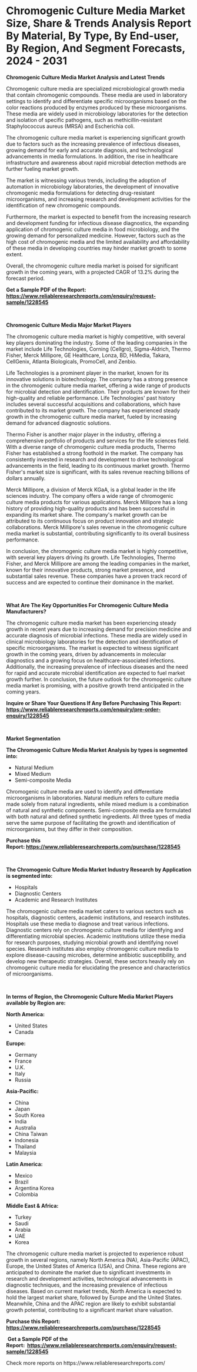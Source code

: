 <p><h1>Chromogenic Culture Media Market Size, Share & Trends Analysis Report By Material, By Type, By End-user, By Region, And Segment Forecasts, 2024 - 2031</h1></p><p><strong>Chromogenic Culture Media Market Analysis and Latest Trends</strong></p>
<p><p>Chromogenic culture media are specialized microbiological growth media that contain chromogenic compounds. These media are used in laboratory settings to identify and differentiate specific microorganisms based on the color reactions produced by enzymes produced by these microorganisms. These media are widely used in microbiology laboratories for the detection and isolation of specific pathogens, such as methicillin-resistant Staphylococcus aureus (MRSA) and Escherichia coli.</p><p>The chromogenic culture media market is experiencing significant growth due to factors such as the increasing prevalence of infectious diseases, growing demand for early and accurate diagnosis, and technological advancements in media formulations. In addition, the rise in healthcare infrastructure and awareness about rapid microbial detection methods are further fueling market growth.</p><p>The market is witnessing various trends, including the adoption of automation in microbiology laboratories, the development of innovative chromogenic media formulations for detecting drug-resistant microorganisms, and increasing research and development activities for the identification of new chromogenic compounds.</p><p>Furthermore, the market is expected to benefit from the increasing research and development funding for infectious disease diagnostics, the expanding application of chromogenic culture media in food microbiology, and the growing demand for personalized medicine. However, factors such as the high cost of chromogenic media and the limited availability and affordability of these media in developing countries may hinder market growth to some extent.</p><p>Overall, the chromogenic culture media market is poised for significant growth in the coming years, with a projected CAGR of 13.2% during the forecast period.</p></p>
<p><strong>Get a Sample PDF of the Report:&nbsp; <a href="https://www.reliableresearchreports.com/enquiry/request-sample/1228545">https://www.reliableresearchreports.com/enquiry/request-sample/1228545</a></strong></p>
<p>&nbsp;</p>
<p><strong>Chromogenic Culture Media Major Market Players</strong></p>
<p><p>The chromogenic culture media market is highly competitive, with several key players dominating the industry. Some of the leading companies in the market include Life Technologies, Corning (Cellgro), Sigma-Aldrich, Thermo Fisher, Merck Millipore, GE Healthcare, Lonza, BD, HiMedia, Takara, CellGenix, Atlanta Biologicals, PromoCell, and Zenbio.</p><p>Life Technologies is a prominent player in the market, known for its innovative solutions in biotechnology. The company has a strong presence in the chromogenic culture media market, offering a wide range of products for microbial detection and identification. Their products are known for their high-quality and reliable performance. Life Technologies' past history includes several successful acquisitions and collaborations, which have contributed to its market growth. The company has experienced steady growth in the chromogenic culture media market, fueled by increasing demand for advanced diagnostic solutions.</p><p>Thermo Fisher is another major player in the industry, offering a comprehensive portfolio of products and services for the life sciences field. With a diverse range of chromogenic culture media products, Thermo Fisher has established a strong foothold in the market. The company has consistently invested in research and development to drive technological advancements in the field, leading to its continuous market growth. Thermo Fisher's market size is significant, with its sales revenue reaching billions of dollars annually.</p><p>Merck Millipore, a division of Merck KGaA, is a global leader in the life sciences industry. The company offers a wide range of chromogenic culture media products for various applications. Merck Millipore has a long history of providing high-quality products and has been successful in expanding its market share. The company's market growth can be attributed to its continuous focus on product innovation and strategic collaborations. Merck Millipore's sales revenue in the chromogenic culture media market is substantial, contributing significantly to its overall business performance.</p><p>In conclusion, the chromogenic culture media market is highly competitive, with several key players driving its growth. Life Technologies, Thermo Fisher, and Merck Millipore are among the leading companies in the market, known for their innovative products, strong market presence, and substantial sales revenue. These companies have a proven track record of success and are expected to continue their dominance in the market.</p></p>
<p>&nbsp;</p>
<p><strong>What Are The Key Opportunities For Chromogenic Culture Media Manufacturers?</strong></p>
<p><p>The chromogenic culture media market has been experiencing steady growth in recent years due to increasing demand for precision medicine and accurate diagnosis of microbial infections. These media are widely used in clinical microbiology laboratories for the detection and identification of specific microorganisms. The market is expected to witness significant growth in the coming years, driven by advancements in molecular diagnostics and a growing focus on healthcare-associated infections. Additionally, the increasing prevalence of infectious diseases and the need for rapid and accurate microbial identification are expected to fuel market growth further. In conclusion, the future outlook for the chromogenic culture media market is promising, with a positive growth trend anticipated in the coming years.</p></p>
<p><strong>Inquire or Share Your Questions If Any Before Purchasing This Report: <a href="https://www.reliableresearchreports.com/enquiry/pre-order-enquiry/1228545">https://www.reliableresearchreports.com/enquiry/pre-order-enquiry/1228545</a></strong></p>
<p>&nbsp;</p>
<p><strong>Market Segmentation</strong></p>
<p><strong>The Chromogenic Culture Media Market Analysis by types is segmented into:</strong></p>
<p><ul><li>Natural Medium</li><li>Mixed Medium</li><li>Semi-composite Media</li></ul></p>
<p><p>Chromogenic culture media are used to identify and differentiate microorganisms in laboratories. Natural medium refers to culture media made solely from natural ingredients, while mixed medium is a combination of natural and synthetic components. Semi-composite media are formulated with both natural and defined synthetic ingredients. All three types of media serve the same purpose of facilitating the growth and identification of microorganisms, but they differ in their composition.</p></p>
<p><strong>Purchase this Report:&nbsp;<a href="https://www.reliableresearchreports.com/purchase/1228545">https://www.reliableresearchreports.com/purchase/1228545</a></strong></p>
<p>&nbsp;</p>
<p><strong>The Chromogenic Culture Media Market Industry Research by Application is segmented into:</strong></p>
<p><ul><li>Hospitals</li><li>Diagnostic Centers</li><li>Academic and Research Institutes</li></ul></p>
<p><p>The chromogenic culture media market caters to various sectors such as hospitals, diagnostic centers, academic institutions, and research institutes. Hospitals use these media to diagnose and treat various infections. Diagnostic centers rely on chromogenic culture media for identifying and differentiating microbial species. Academic institutions utilize these media for research purposes, studying microbial growth and identifying novel species. Research institutes also employ chromogenic culture media to explore disease-causing microbes, determine antibiotic susceptibility, and develop new therapeutic strategies. Overall, these sectors heavily rely on chromogenic culture media for elucidating the presence and characteristics of microorganisms.</p></p>
<p>&nbsp;</p>
<p><strong>In terms of Region, the Chromogenic Culture Media Market Players available by Region are:</strong></p>
<p>
    <p> <strong> North America: </strong>
        <ul>
            <li>United States</li>
            <li>Canada</li>
        </ul>
        </p> 
    <p> <strong> Europe: </strong>
        <ul>
            <li>Germany</li>
            <li>France</li>
            <li>U.K.</li>
            <li>Italy</li>
            <li>Russia</li>
        </ul>
        </p> 
    <p> <strong> Asia-Pacific: </strong>
        <ul>
            <li>China</li>
            <li>Japan</li>
            <li>South Korea</li>
            <li>India</li>
            <li>Australia</li>
            <li>China Taiwan</li>
            <li>Indonesia</li>
            <li>Thailand</li>
            <li>Malaysia</li>
        </ul>
        </p> 
    <p> <strong> Latin America: </strong>
        <ul>
            <li>Mexico</li>
            <li>Brazil</li>
            <li>Argentina Korea</li>
            <li>Colombia</li>
        </ul>
        </p> 
    <p> <strong> Middle East & Africa: </strong>
        <ul>
            <li>Turkey</li>
            <li>Saudi</li>
            <li>Arabia</li>
            <li>UAE</li>
            <li>Korea</li>
        </ul>
    </p>
    </p>
<p><p>The chromogenic culture media market is projected to experience robust growth in several regions, namely North America (NA), Asia-Pacific (APAC), Europe, the United States of America (USA), and China. These regions are anticipated to dominate the market due to significant investments in research and development activities, technological advancements in diagnostic techniques, and the increasing prevalence of infectious diseases. Based on current market trends, North America is expected to hold the largest market share, followed by Europe and the United States. Meanwhile, China and the APAC region are likely to exhibit substantial growth potential, contributing to a significant market share valuation.</p></p>
<p><strong>Purchase this Report: <a href="https://www.reliableresearchreports.com/purchase/1228545">https://www.reliableresearchreports.com/purchase/1228545</a></strong></p>
<p>&nbsp;<strong>Get a Sample PDF of the Report:&nbsp;&nbsp;<a href="https://www.reliableresearchreports.com/enquiry/request-sample/1228545">https://www.reliableresearchreports.com/enquiry/request-sample/1228545</a></strong></p>
<p><strong></strong></p>
<p>Check more reports on https://www.reliableresearchreports.com/</p>